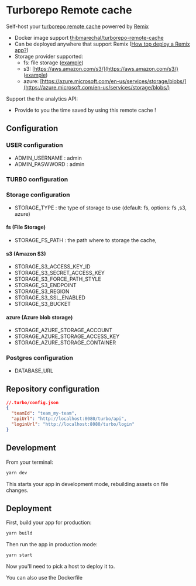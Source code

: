 # Turborepo Remote cache

Self-host your [turborepo remote cache](https://turborepo.org/docs/features/remote-caching) powerred by [Remix](https://remix.run/)

- Docker image support [thibmarechal/turborepo-remote-cache](https://hub.docker.com/r/thibmarechal/turbo-epo-remote-cache)
- Can be deployed anywhere that support Remix ([How top deploy a Remix  app?](https://remix.run/docs/en/v1/guides/deployment))
- Storage provider supported:
  - fs: file storage ([example](./docker-compose.fs.yml))
  - s3: [https://aws.amazon.com/s3/](https://aws.amazon.com/s3/) ([example](./docker-compose.s3.yml))
  - azure: [https://azure.microsoft.com/en-us/services/storage/blobs/](https://azure.microsoft.com/en-us/services/storage/blobs/)

Support the the analytics API:
- Provide to you the time saved by using this remote cache !

## Configuration

### USER configuration
- ADMIN_USERNAME : admin
- ADMIN_PASWWORD : admin

### TURBO configuration

### Storage configuration
- STORAGE_TYPE : the type of storage to use (default: fs, options: fs ,s3, azure)
#### fs (File Storage)
- STORAGE_FS_PATH : the path where to storage the cache,
#### s3 (Amazon S3)
- STORAGE_S3_ACCESS_KEY_ID
- STORAGE_S3_SECRET_ACCESS_KEY
- STORAGE_S3_FORCE_PATH_STYLE
- STORAGE_S3_ENDPOINT
- STORAGE_S3_REGION
- STORAGE_S3_SSL_ENABLED
- STORAGE_S3_BUCKET
#### azure (Azure blob storage)
- STORAGE_AZURE_STORAGE_ACCOUNT
- STORAGE_AZURE_STORAGE_ACCESS_KEY
- STORAGE_AZURE_STORAGE_CONTAINER

### Postgres configuration
- DATABASE_URL

## Repository configuration

```json
//.turbo/config.json
{
  "teamId": "team_my-team",
  "apiUrl": "http://localhost:8080/turbo/api",
  "loginUrl": "http://localhost:8080/turbo/login"
}
```

## Development

From your terminal:

```sh
yarn dev
```

This starts your app in development mode, rebuilding assets on file changes.

## Deployment

First, build your app for production:

```sh
yarn build
```

Then run the app in production mode:

```sh
yarn start
```

Now you'll need to pick a host to deploy it to.

You can also use the Dockerfile
